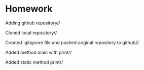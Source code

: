 # Homework

Adding github repository//

Cloned local repository//

Created .gitignore file and pushed original repository to github//

Added method main with print//

Added static method print//